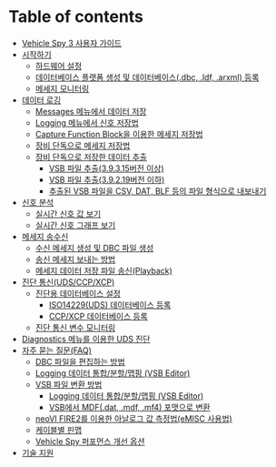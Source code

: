 # Table of contents

* [Vehicle Spy 3 사용자 가이드](README.md)
* [시작하기](시작하기/README.md)
  * [하드웨어 설정](시작하기/하드웨어-설정.md)
  * [데이터베이스 플랫폼 생성 및 데이터베이스(.dbc, .ldf, .arxml) 등록](시작하기/데이터베이스-플랫폼-생성-및-데이터베이스-dbc-ldf-arxml-등록.md)
  * [메세지 모니터링](시작하기/메세지-모니터링.md)
* [데이터 로깅](데이터-로깅/README.md)
  * [Messages 메뉴에서 데이터 저장](데이터-로깅/Messages-메뉴에서-데이터-저장.md)
  * [Logging 메뉴에서 신호 저장법](데이터-로깅/Logging-메뉴에서-신호-저장법.md)
  * [Capture Function Block을 이용한 메세지 저장법](데이터-로깅/Capture-Function-Block을-이용한-메세지-저장법.md)
  * [장비 단독으로 메세지 저장법](데이터-로깅/장비-단독으로-메세지-저장법.md)
  * [장비 단독으로 저장한 데이터 추출](데이터-로깅/장비-단독으로-저장한-데이터-추출/README.md)
    * [VSB 파일 추출(3.9.3.15버전 이상)](데이터-로깅/장비-단독으로-저장한-데이터-추출/VSB파일-추출-3-9-3-15버전-이상.md)
    * [VSB 파일 추출(3.9.2.19버전 이하)](데이터-로깅/장비-단독으로-저장한-데이터-추출/VSB파일-추출-3-9-2-19버전-이하.md)
    * [추출된 VSB 파일을 CSV, DAT, BLF 등의 파일 형식으로 내보내기](데이터-로깅/장비-단독으로-저장한-데이터-추출/추출된-VSB파일을-CSV-DAT-BLF-등의-파일-형식으로-내보내기.md)
* [신호 분석](신호-분석/README.md)
  * [실시간 신호 값 보기](신호-분석/실시간-신호-값-보기.md)
  * [실시간 신호 그래프 보기](신호-분석/실시간-신호-그래프-보기.md)
* [메세지 송수신](메세지-송수신/README.md)
  * [수신 메세지 생성 및 DBC 파일 생성](메세지-송수신/수신-메세지-생성-및-DBC-파일-생성.md)
  * [송신 메세지 보내는 방법](메세지-송수신/송신-메세지-보내는-방법.md)
  * [메세지 데이터 저장 파일 송신(Playback)](메세지-송수신/메세지-데이터-저장-파일-송신-Playback.md)
* [진단 통신(UDS/CCP/XCP)](진단-통신udsccpxcp/README.md)
  * [진단용 데이터베이스 설정](진단-통신udsccpxcp/진단용-데이터베이스-설정/README.md)
    * [ISO14229(UDS) 데이터베이스 등록](진단-통신udsccpxcp/진단용-데이터베이스-설정/ISO14229-UDS-데이터베이스-등록.md)
    * [CCP/XCP 데이터베이스 등록](진단-통신udsccpxcp/진단용-데이터베이스-설정/CCP-XCP-데이터베이스-등록.md)
  * [진단 통신 변수 모니터링](진단-통신udsccpxcp/진단-통신-변수-모니터링.md)
* [Diagnostics 메뉴를 이용한 UDS 진단](Diagnostics-메뉴를-이용한-UDS-진단.md)
* [자주 묻는 질문(FAQ)](자주-묻는-질문\(FAQ\)/README.md)
  * [DBC 파일을 편집하는 방법](자주-묻는-질문\(FAQ\)/DBC-파일을-편집하는-방법.md)
  * [Logging 데이터 통합/분할/맵핑 (VSB Editor)](자주-묻는-질문FAQ/Logging-데이터-통합-분할-맵핑-VSB-Editor.md)
  * [VSB 파일 변환 방법](자주-묻는-질문\(FAQ\)/VSB-파일-변환-방법/README.md)
    * [Logging 데이터 통합/분할/맵핑 (VSB Editor)](자주-묻는-질문FAQ/VSB-파일-변환-방법/Logging-데이터-통합-분할-맵핑-VSB-Editor.md)
    * [VSB에서 MDF(.dat, .mdf, .mf4) 포맷으로 변환](자주-묻는-질문FAQ/VSB-파일-변환-방법/VSB에서-MDF-dat-mdf-mf4-포맷으로-변환.md)
  * [neoVI FIRE2를 이용한 아날로그 값 측정법(eMISC 사용법)](자주-묻는-질문FAQ/neoVI-FIRE2를-이용한-아날로그-값-측정법-eMISC-사용법.md)
  * [케이블별 핀맵](자주-묻는-질문\(FAQ\)/케이블별-핀맵.md)
  * [Vehicle Spy 퍼포먼스 개선 옵션](자주-묻는-질문\(FAQ\)/Vehicle-Spy-퍼포먼스-개선-옵션.md)
* [기술 지원](기술-지원.md)
